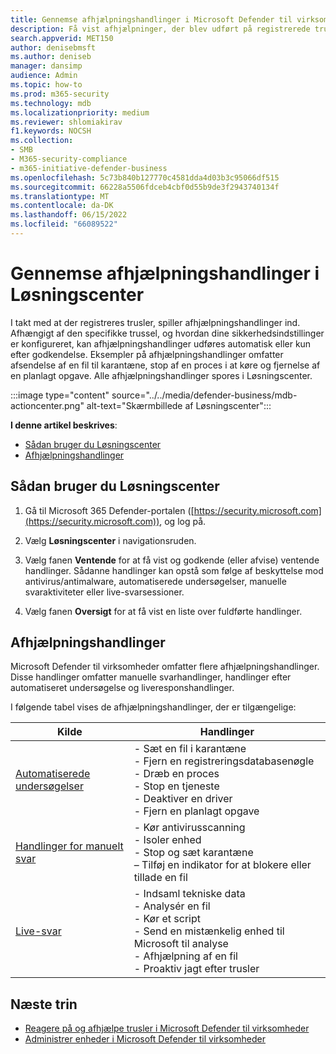```yaml
---
title: Gennemse afhjælpningshandlinger i Microsoft Defender til virksomheder
description: Få vist afhjælpninger, der blev udført på registrerede trusler med Defender for Business. Du kan få vist handlinger i Løsningscenter på Microsoft 365 Defender-portalen.
search.appverid: MET150
author: denisebmsft
ms.author: deniseb
manager: dansimp
audience: Admin
ms.topic: how-to
ms.prod: m365-security
ms.technology: mdb
ms.localizationpriority: medium
ms.reviewer: shlomiakirav
f1.keywords: NOCSH
ms.collection:
- SMB
- M365-security-compliance
- m365-initiative-defender-business
ms.openlocfilehash: 5c73b840b127770c4581dda4d03b3c95066df515
ms.sourcegitcommit: 66228a5506fdceb4cbf0d55b9de3f2943740134f
ms.translationtype: MT
ms.contentlocale: da-DK
ms.lasthandoff: 06/15/2022
ms.locfileid: "66089522"
---
```

# <a name="review-remediation-actions-in-the-action-center"></a>Gennemse afhjælpningshandlinger i Løsningscenter

I takt med at der registreres trusler, spiller afhjælpningshandlinger ind. Afhængigt af den specifikke trussel, og hvordan dine sikkerhedsindstillinger er konfigureret, kan afhjælpningshandlinger udføres automatisk eller kun efter godkendelse. Eksempler på afhjælpningshandlinger omfatter afsendelse af en fil til karantæne, stop af en proces i at køre og fjernelse af en planlagt opgave. Alle afhjælpningshandlinger spores i Løsningscenter.

:::image type="content" source="../../media/defender-business/mdb-actioncenter.png" alt-text="Skærmbillede af Løsningscenter":::

**I denne artikel beskrives**:

- [Sådan bruger du Løsningscenter](#how-to-use-the-action-center)
- [Afhjælpningshandlinger](#remediation-actions)


## <a name="how-to-use-the-action-center"></a>Sådan bruger du Løsningscenter

1. Gå til Microsoft 365 Defender-portalen ([https://security.microsoft.com](https://security.microsoft.com)), og log på.

2. Vælg **Løsningscenter** i navigationsruden.

3. Vælg fanen **Ventende** for at få vist og godkende (eller afvise) ventende handlinger. Sådanne handlinger kan opstå som følge af beskyttelse mod antivirus/antimalware, automatiserede undersøgelser, manuelle svaraktiviteter eller live-svarsessioner.

4. Vælg fanen **Oversigt** for at få vist en liste over fuldførte handlinger. 

## <a name="remediation-actions"></a>Afhjælpningshandlinger

Microsoft Defender til virksomheder omfatter flere afhjælpningshandlinger. Disse handlinger omfatter manuelle svarhandlinger, handlinger efter automatiseret undersøgelse og liveresponshandlinger.

I følgende tabel vises de afhjælpningshandlinger, der er tilgængelige:

| Kilde  | Handlinger  |
|---------|---------|
| [Automatiserede undersøgelser](../defender-endpoint/automated-investigations.md)      | - Sæt en fil i karantæne <br/>- Fjern en registreringsdatabasenøgle <br/>- Dræb en proces <br/>- Stop en tjeneste <br/>- Deaktiver en driver <br/>- Fjern en planlagt opgave        |
| [Handlinger for manuelt svar](../defender-endpoint/respond-machine-alerts.md)   | - Kør antivirusscanning <br/>- Isoler enhed <br/>- Stop og sæt karantæne <br/>– Tilføj en indikator for at blokere eller tillade en fil       |
| [Live-svar](../defender-endpoint/live-response.md)   | - Indsaml tekniske data <br/>- Analysér en fil <br/>- Kør et script <br/>- Send en mistænkelig enhed til Microsoft til analyse <br/>- Afhjælpning af en fil <br/>- Proaktiv jagt efter trusler         |

## <a name="next-steps"></a>Næste trin

- [Reagere på og afhjælpe trusler i Microsoft Defender til virksomheder](mdb-respond-mitigate-threats.md)
- [Administrer enheder i Microsoft Defender til virksomheder](mdb-manage-devices.md)